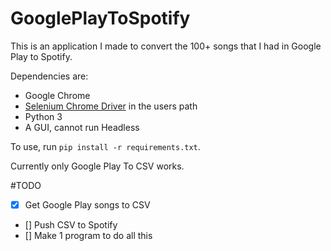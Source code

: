 # GooglePlayToSpotify

This is an application I made to convert the 100+ songs that I had in Google Play to Spotify.

Dependencies are:
- Google Chrome
- [Selenium Chrome Driver](http://chromedriver.chromium.org/downloads) in the users path
- Python 3
- A GUI, cannot run Headless

To use, run `pip install -r requirements.txt`.

Currently only Google Play To CSV works.

#TODO
- [x] Get Google Play songs to CSV
- [] Push CSV to Spotify
- [] Make 1 program to do all this
